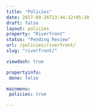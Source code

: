 ```yaml
---
title: "Policies"
date: 2017-09-26T13:44:12+05:30
draft: false
layout: policies
property: "Riverfront"
status: "Pending Review"
url: /policies/riverfront/
slug: "riverfront/"

viewdash: true

propertyinfo:
 done: false

mainmenu:
 policies: true

---
```


